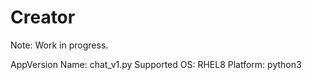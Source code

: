 # Creator
Note: Work in progress.

  AppVersion Name: chat_v1.py
  Supported OS: RHEL8
  Platform: python3
  
